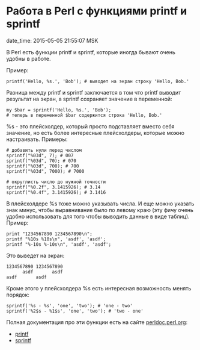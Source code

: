 # Работа в Perl с функциями printf и sprintf

date_time: 2015-05-05 21:55:07 MSK

В Perl есть функции printf и sprintf, которые иногда бывают очень удобны в
работе.

Пример:

    printf('Hello, %s.', 'Bob'); # выводет на экран строку 'Hello, Bob.'

Разница между printf и sprintf заключается в том что printf выводит результат
на экран, а sprintf сохраняет значение в переменной:

    my $bar = sprintf('Hello, %s.', 'Bob');
    # теперь в переменной $bar содержится строка 'Hello, Bob.'

%s - это плейсхолдер, который просто подставляет вместо себя значение, но
есть более интересные плейсхолдеры, которые можно настраивать. Примеры:

    # добавить нули перед числом
    sprintf("%03d", 7); # 007
    sprintf("%03d", 70); # 070
    sprintf("%03d", 700); # 700
    sprintf("%03d", 7000); # 7000

    # округлисть число до нужной точности
    sprintf("%0.2f", 3.1415926); # 3.14
    sprintf("%0.4f", 3.1415926); # 3.1416

В плейсхолдере %s тоже можно указывать числа. И еще можно указать знак минус,
чтобы выравнивание было по левому краю (эту фичу очень удобно использовать
для того чтобы выводить данные в виде таблиц). Пример:

    print "1234567890 1234567890\n";
    printf "%10s %10s\n", 'asdf', 'asdf';
    printf "%-10s %-10s\n", 'asdf', 'asdf';

Это выведет на экран:

    1234567890 1234567890
          asdf       asdf
    asdf       asdf

Кроме этого у плейсхолдера %s есть интересная возможность менять порядок:

    sprintf('%s - %s', 'one', 'two'); # 'one - two'
    sprintf('%2$s - %1$s', 'one', 'two'); # 'two - one'

Полная документация про эти функции есть на сайте [perldoc.perl.org](http://perldoc.perl.org):

 * [printf](http://perldoc.perl.org/functions/printf.html)
 * [sprintf](http://perldoc.perl.org/functions/sprintf.html)
